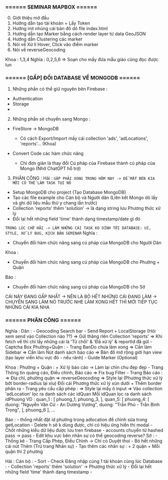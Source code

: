 
### ====== SEMINAR MAPBOX ======
0. Giới thiệu mở đầu
1. Hướng dẫn tạo tài khoản + Lấy Token
2. Hướng init nhúng cái bản đồ dô file index.html
3. Hướng dẫn tạo Marker bằng cách render layer từ data GeoJSON
4. Hướng dẫn Clustering các marker 
5. Nói về Xử lí Hover, Click vào điểm marker
6. Nói về reverseGeocoding

Khoa : 1,3,4
Nghĩa : 0,2,5,6
=> Soạn cho mấy đứa mẫu giáo cũng đọc được lun


### ====== [GẤP] ĐỔI DATABASE VỀ MONGODB ======
1. Những phần có thể giữ nguyên bên Firebase :
- Authentication
- Storage
- 

2. Những phần sẽ chuyển sang Mongo :
- FireStore -> MongoDB
    + Có cách Export/Import mấy cái collection 'ads', 'adLocations', 'reports'... (Khoa)

- Convert Code các hàm chức năng
    + Chỉ đơn giản là thay đổi Cú pháp của Firebase thành cú pháp của Mongo (Nhờ ChatGPT hỗ trợ)

3. PHÂN CÔNG :
Hải : `GẤP PHẢI XONG TRONG HÔM NAY -> ĐỂ MẤY ĐỨA KIA MỚI CÓ THỂ LÀM TASK TỤI NÓ`
- Setup MongoDB cho project (Tạo Database MongoDB)
- Tạo các file example cho Cán bộ và Người dân (Liên kết Mongo dô lấy và ghi dữ liệu mẫu thử y chang lần trước)
- Collection 'reports' thêm 'solution' -> là dạng string lưu Phương thức xử lý
- Đổi lại hết những field 'time' thành dạng timestamp/date gì đó

`TRONG LÚC CHỜ HẢI -> LÀM NHỮNG CÁI TASK KO DÍNH TỚI DATABASE: UI, STYLE, XỬ LÝ BUG, KỊCH BẢN SEMINAR`
Nghĩa :
- Chuyển đổi hàm chức năng sang cú pháp của MongoDB cho Người Dân

Khoa :
- Chuyển đổi hàm chức năng sang cú pháp của MongoDB cho Phường + Quận

Bảo :
- Chuyển đổi hàm chức năng sang cú pháp của MongoDB cho Sở

CÁI NÀY ĐANG GẤP NHẤT -> NÊN LÀ BỎ HẾT NHỮNG CÁI ĐANG LÀM -> CHUYỂN SANG LÀM NÓ TRƯỚC NHE
LÀM XONG HẾT THÌ MỚI TIẾP TỤC NHỮNG CÁI KIA NHA



### ====== PHÂN CÔNG ======

Nghĩa :
    Dân :
        - Geocoding Search bar
        - Send Report + LocalStorage (Hỏi xem send vào Collection nào ??)
            => Gửi thăng rlên Collection 'reports'
            => Khi fetch về thì chỉ lấy những cái là 'Từ chối' & 'Đã xử lý' & reportId đã gửi
        - Captcha Box
    Phường+Quận :
        - Trang BanDo chưa làm xong
            => Cần làm Sidebar
            => Cần làm Nút danh sách báo cáo
            => Bản đồ mở rộng giới hạn view (tạo layer viền khu vực đó - nếu rảnh)
        - Guide Marker (Optional)

Khoa :
    Phường + Quận :
        + Xử lý báo cáo -> Làm lại chỉn chu đẹp đẹp
        - Trang Thông tin quảng cáo, Điều chỉnh, Báo cáo
            => Fix bug Filter
        - Trang Báo cáo :
            => Địa chỉ, phường quận => reverseGeocoding
            => Style lại (Phương thức xử lý bớt border-radius lại xíu)
            Đổi cái Phương thức xử lý xún dưới + Thêm border phân ra
        - Trang yêu cầu cấp phép :
            => Style lại mấy ô input
            => Vào collection 'adLocation' lọc ra danh sách các idQuan
            Mỗi idQuan lọc ra danh sách idPhuong
            VD :
                quan_1 : [
                    phuong_1,
                    phuong_3,
                ],
                quan_5: [
                    phuong_4: [
                        duong: "Nguyễn Văn Cừ - An Dương Vương",
                        duong: "Trần Phú - Trần Bình Trọng",
                    ],
                    phuong_6
                ], ...

Bảo :
    - thống nhất đặt id phường trong adlocation để chỉnh sửa trong getLocation
    - Delete h sẽ k dùng được, chỉ có hiệu ứng hiển thị modal
    - Chốt những kiểu dữ liệu được lưu tren firebase
    - accounts chuyển từ hashed pass -> pass
    - Edit khu vực bên nhân sự có thể geocoding reverse?
    Sở :
    - Thống kê
    - Trang Cấp Phép, Điều Chỉnh -> Chỉ có Duyệt thoi
    - Bỏ hết những cái nút Thêm (Trừ trang Nhân sự)
    - Tạo thêm các nhân sự :
        + 2 quận
        + Mỗi quận thì 2 phường

Hải :
    Cán bộ :
    - Sort
    - Check Đăng nhập cùng 1 tài khoản cùng lúc
    Database :
    - Collection 'reports' thêm 'solution' -> Phương thức xử lý
    - Đổi lại hết những field 'time' thành dạng timestamp
    - 